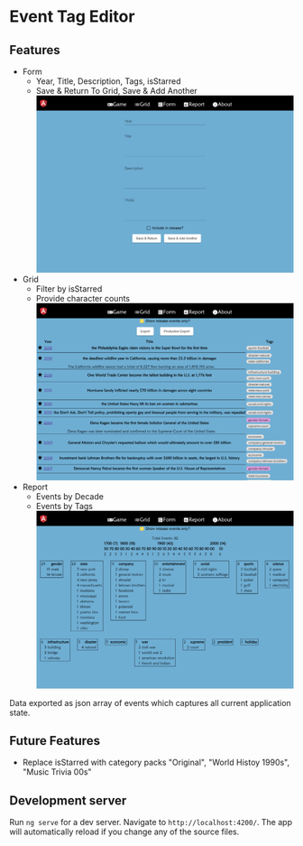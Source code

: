 # Event Tag Editor

## Features
- Form
  - Year, Title, Description, Tags, isStarred
  - Save & Return To Grid, Save & Add Another
![Event Form](/docs/form.png)
- Grid
  - Filter by isStarred
  - Provide character counts
![Event Form](/docs/grid.png)
- Report
  - Events by Decade
  - Events by Tags
![Event Form](/docs/report.png)

Data exported as json array of events which captures all current application state.


## Future Features
- Replace isStarred with category packs "Original", "World Histoy 1990s", "Music Trivia 00s"

## Development server

Run `ng serve` for a dev server. Navigate to `http://localhost:4200/`. The app will automatically reload if you change any of the source files.
